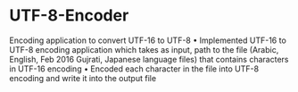 # UTF-8-Encoder
Encoding application to convert UTF-16 to UTF-8
•	Implemented UTF-16 to UTF-8 encoding application which takes as input, path to the file (Arabic, English,        Feb 2016
Gujrati, Japanese language files) that contains characters in UTF-16 encoding
•	Encoded each character in the file into UTF-8 encoding and write it into the output file

